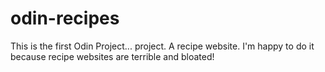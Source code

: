 # odin-recipes

This is the first Odin Project... project. A recipe website. I'm happy to do it because recipe websites are terrible and bloated!